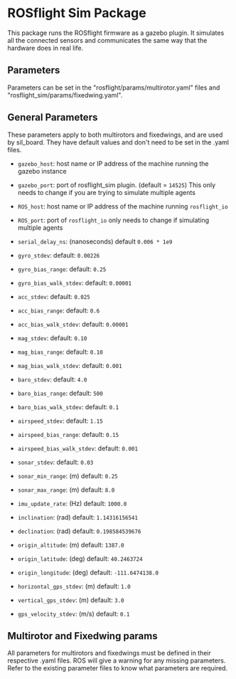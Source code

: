# ROSflight Sim Package

This package runs the ROSflight firmware as a gazebo plugin. It simulates all the connected sensors
and communicates the same way that the hardware does in real life.

## Parameters

Parameters can be set in the "rosflight/params/multirotor.yaml" files and "rosflight_sim/params/fixedwing.yaml".


## General Parameters

These parameters apply to both multirotors and fixedwings, and are used by sil_board. They have default values and don't 
need to be set in the .yaml files.

- `gazebo_host`: host name or IP address of the machine running the gazebo instance
- `gazebo_port`: port of rosflight_sim plugin. (default = `14525`)  This only needs to change if you are trying to
  simulate multiple agents
- `ROS_host`: host name or IP address of the machine running `rosflight_io`
- `ROS_port`: port of `rosflight_io` only needs to change if simulating multiple agents

- `serial_delay_ns`: (nanoseconds) default `0.006 * 1e9`
- `gyro_stdev`: default: `0.00226`
- `gyro_bias_range`: default: `0.25`
- `gyro_bias_walk_stdev`: default: `0.00001`

- `acc_stdev`: default: `0.025`
- `acc_bias_range`: default: `0.6`
- `acc_bias_walk_stdev`: default: `0.00001`

- `mag_stdev`: default: `0.10`
- `mag_bias_range`: default: `0.10`
- `mag_bias_walk_stdev`: default: `0.001`

- `baro_stdev`: default: `4.0`
- `baro_bias_range`: default: `500`
- `baro_bias_walk_stdev`: default: `0.1`

- `airspeed_stdev`: default: `1.15`
- `airspeed_bias_range`: default: `0.15`
- `airspeed_bias_walk_stdev`: default: `0.001`

- `sonar_stdev`: default: `0.03`
- `sonar_min_range`: (m) default: `0.25`
- `sonar_max_range`: (m) default: `8.0`

- `imu_update_rate`: (Hz) default: `1000.0`

- `inclination`: (rad) default: `1.14316156541`
- `declination`: (rad) default: `0.198584539676`

- `origin_altitude`: (m) default: `1387.0`
- `origin_latitude`: (deg) default: `40.2463724`
- `origin_longitude`: (deg) default: `-111.6474138.0`

- `horizontal_gps_stdev`: (m) default: `1.0`
- `vertical_gps_stdev`: (m) default: `3.0`
- `gps_velocity_stdev`: (m/s) default: `0.1`

## Multirotor and Fixedwing params

All parameters for multirotors and fixedwings must be defined in their respective .yaml files. ROS will give a warning for any missing parameters. Refer to the existing parameter files to know what parameters are required.